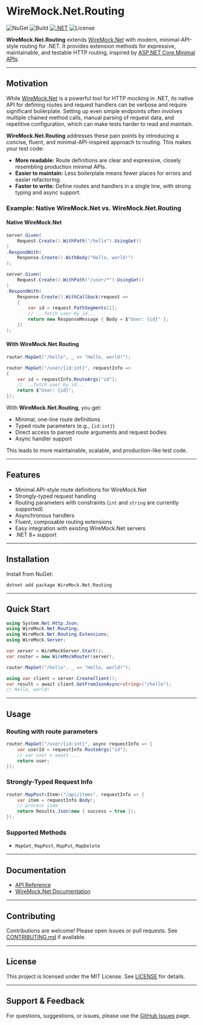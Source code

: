 # WireMock.Net.Routing

![NuGet](https://img.shields.io/nuget/v/WireMock.Net.Routing?style=flat-square)
![Build](https://img.shields.io/github/actions/workflow/status/GennadyGS/WireMock.Net.Routing/build.yml?branch=master&style=flat-square)
[![.NET](https://img.shields.io/badge/.NET-8.0%2B-blue.svg)](https://dotnet.microsoft.com/)
![License](https://img.shields.io/github/license/GennadyGS/WireMock.Net.Routing?style=flat-square)

**WireMock.Net.Routing** extends [WireMock.Net](https://github.com/wiremock/wiremock) with modern, minimal-API-style routing for .NET. It provides extension methods for expressive, maintainable, and testable HTTP routing, inspired by [ASP.NET Core Minimal APIs](https://learn.microsoft.com/en-us/aspnet/core/fundamentals/minimal-apis?view=aspnetcore-9.0).

---

## Motivation

While [WireMock.Net](https://github.com/WireMock-Net/WireMock.Net) is a powerful tool for HTTP mocking in .NET, its native API for defining routes and request handlers can be verbose and require significant boilerplate. Setting up even simple endpoints often involves multiple chained method calls, manual parsing of request data, and repetitive configuration, which can make tests harder to read and maintain.

**WireMock.Net.Routing** addresses these pain points by introducing a concise, fluent, and minimal-API-inspired approach to routing. This makes your test code:

- **More readable:** Route definitions are clear and expressive, closely resembling production minimal APIs.
- **Easier to maintain:** Less boilerplate means fewer places for errors and easier refactoring.
- **Faster to write:** Define routes and handlers in a single line, with strong typing and async support.

### Example: Native WireMock.Net vs. WireMock.Net.Routing

#### Native WireMock.Net

```csharp
server.Given(
    Request.Create().WithPath("/hello").UsingGet()
)
.RespondWith(
    Response.Create().WithBody("Hello, world!")
);

server.Given(
    Request.Create().WithPath("/user/*").UsingGet()
)
.RespondWith(
    Response.Create().WithCallback(request =>
    {
        var id = request.PathSegments[1];
        // ...fetch user by id...
        return new ResponseMessage { Body = $"User: {id}" };
    })
);
```

#### With WireMock.Net.Routing

```csharp
router.MapGet("/hello", _ => "Hello, world!");

router.MapGet("/user/{id:int}", requestInfo =>
{
    var id = requestInfo.RouteArgs["id"];
    // ...fetch user by id...
    return $"User: {id}";
});
```

With **WireMock.Net.Routing**, you get:

- Minimal, one-line route definitions
- Typed route parameters (e.g., `{id:int}`)
- Direct access to parsed route arguments and request bodies
- Async handler support

This leads to more maintainable, scalable, and production-like test code.

---

## Features

- Minimal API-style route definitions for WireMock.Net
- Strongly-typed request handling
- Routing parameters with constraints (`int` and `string` are currently supported)
- Asynchronous handlers
- Fluent, composable routing extensions
- Easy integration with existing WireMock.Net servers
- .NET 8+ support

---

## Installation

Install from NuGet:

```shell
dotnet add package WireMock.Net.Routing
```

---

## Quick Start

```csharp
using System.Net.Http.Json;
using WireMock.Net.Routing;
using WireMock.Net.Routing.Extensions;
using WireMock.Server;

var server = WireMockServer.Start();
var router = new WireMockRouter(server);

router.MapGet("/hello", _ => "Hello, world!");

using var client = server.CreateClient();
var result = await client.GetFromJsonAsync<string>("/hello");
// Hello, world!
```

---

## Usage

### Routing with route parameters

```csharp
router.MapGet("/user/{id:int}", async requestInfo => {
    var userId = requestInfo.RouteArgs["id"];
    // var user = await ...
    return user;
});
```

### Strongly-Typed Request Info

```csharp
router.MapPost<Item>("/api/items", requestInfo => {
    var item = requestInfo.Body!;
    // process item
    return Results.Json(new { success = true });
});
```

### Supported Methods

- `MapGet`, `MapPost`, `MapPut`, `MapDelete`
---

## Documentation

- [API Reference](./src/WireMock.Net.Routing/)
- [WireMock.Net Documentation](https://github.com/WireMock-Net/WireMock.Net)

---

## Contributing

Contributions are welcome! Please open issues or pull requests. See [CONTRIBUTING.md](CONTRIBUTING.md) if available.

---

## License

This project is licensed under the MIT License. See [LICENSE](LICENSE) for details.

---

## Support & Feedback

For questions, suggestions, or issues, please use the [GitHub Issues](https://github.com/GennadyGS/WireMock.Net.Routing/issues) page.
